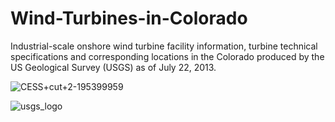 # Wind-Turbines-in-Colorado

Industrial-scale onshore wind turbine facility information, turbine technical specifications and corresponding locations in the Colorado produced by the US Geological Survey (USGS) as of July 22, 2013.

![CESS+cut+2-195399959](https://github.com/user-attachments/assets/937c22f0-0fa0-4a63-b2e7-46a5c8590583)

![usgs_logo](https://github.com/user-attachments/assets/580db691-7ab0-444e-87ea-fbd7ebd38694)
